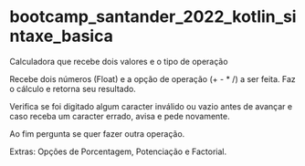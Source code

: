 # bootcamp_santander_2022_kotlin_sintaxe_basica
Calculadora que recebe dois valores e o tipo de operação

Recebe dois números (Float) e a opção de operação (+ - * /) a ser feita.
Faz o cálculo e retorna seu resultado.

Verifica se foi digitado algum caracter inválido ou vazio antes de avançar
e caso receba um caracter errado, avisa e pede novamente.

Ao fim pergunta se quer fazer outra operação.

Extras: Opções de Porcentagem, Potenciação e Factorial.
